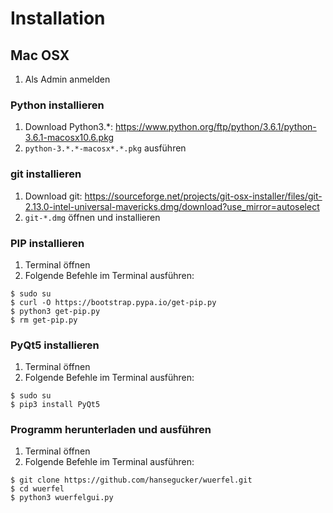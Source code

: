 # Installation
## Mac OSX
1. Als Admin anmelden
### Python installieren
1. Download Python3.*: https://www.python.org/ftp/python/3.6.1/python-3.6.1-macosx10.6.pkg
2. `python-3.*.*-macosx*.*.pkg` ausführen
### git installieren
1. Download git: https://sourceforge.net/projects/git-osx-installer/files/git-2.13.0-intel-universal-mavericks.dmg/download?use_mirror=autoselect
2. `git-*.dmg` öffnen und installieren
### PIP installieren
1. Terminal öffnen
2. Folgende Befehle im Terminal ausführen:
  ```
  $ sudo su
  $ curl -O https://bootstrap.pypa.io/get-pip.py
  $ python3 get-pip.py
  $ rm get-pip.py
  ```
### PyQt5 installieren
1. Terminal öffnen
2. Folgende Befehle im Terminal ausführen:
  ```
  $ sudo su
  $ pip3 install PyQt5
  ```
### Programm herunterladen und ausführen
1. Terminal öffnen
2. Folgende Befehle im Terminal ausführen:
  ```
  $ git clone https://github.com/hansegucker/wuerfel.git
  $ cd wuerfel
  $ python3 wuerfelgui.py
  ```
